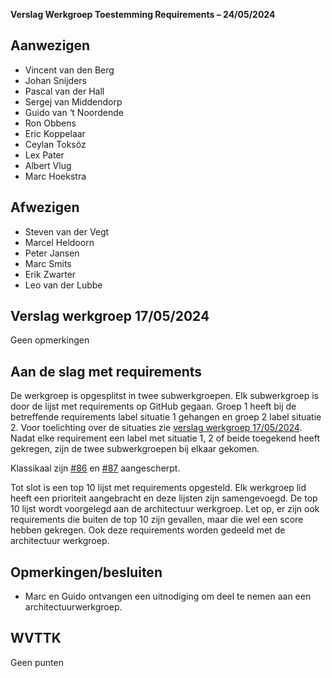 **Verslag Werkgroep Toestemming Requirements – 24/05/2024**

## Aanwezigen
* Vincent van den Berg
* Johan Snijders
* Pascal van der Hall
* Sergej van Middendorp
* Guido van ‘t Noordende
* Ron Obbens
* Eric Koppelaar
* Ceylan Toksöz
* Lex Pater
* Albert Vlug
* Marc Hoekstra

## Afwezigen
* Steven van der Vegt
* Marcel Heldoorn
* Peter Jansen
* Marc Smits
* Erik Zwarter
* Leo van der Lubbe

## Verslag werkgroep 17/05/2024
Geen opmerkingen

## Aan de slag met requirements
De werkgroep is opgesplitst in twee subwerkgroepen. Elk subwerkgroep is door de lijst met requirements op GitHub gegaan. Groep 1 heeft bij de betreffende requirements label situatie 1 gehangen en groep 2 label situatie 2. Voor toelichting over de situaties
zie [verslag werkgroep 17/05/2024](https://github.com/minvws/generiekefuncties-toestemming/commit/05481b0e556e8f5de13bfb63299d80bf333ee62c). 
Nadat elke requirement een label met situatie 1, 2 of beide toegekend heeft gekregen, zijn de twee subwerkgroepen bij elkaar gekomen. 

Klassikaal zijn [#86](https://github.com/orgs/minvws/projects/48?pane=issue&itemId=58823429) en [#87](https://github.com/orgs/minvws/projects/48/views/2?pane=issue&itemId=58826371) aangescherpt. 

Tot slot is een top 10 lijst met requirements opgesteld. Elk werkgroep lid heeft een prioriteit aangebracht en deze lijsten zijn samengevoegd. De top 10 lijst wordt voorgelegd aan de architectuur werkgroep. Let op, er zijn ook requirements 
die buiten de top 10 zijn gevallen, maar die wel een score hebben gekregen. Ook deze requirements worden gedeeld met de architectuur werkgroep. 

## Opmerkingen/besluiten
*	Marc en Guido ontvangen een uitnodiging om deel te nemen aan een architectuurwerkgroep. 

## WVTTK
Geen punten
